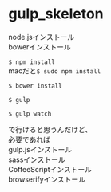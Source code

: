 gulp_skeleton
=============
node.jsインストール  
bowerインストール  

`$ npm install`  
macだと`$ sudo npm install`

`$ bower install`

`$ gulp`

`$ gulp watch`

で行けると思うんだけど、  
必要であれば  
gulp.jsインストール  
sassインストール  
CoffeeScriptインストール  
browserifyインストール